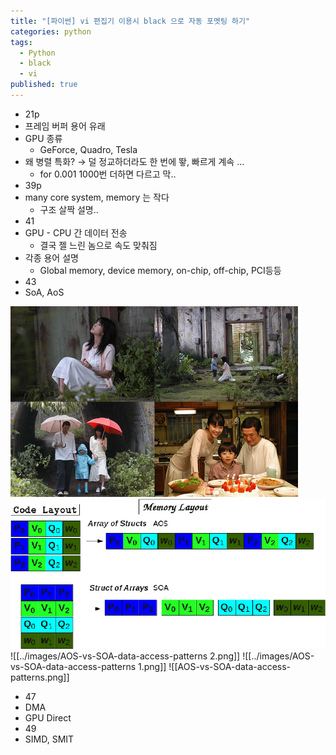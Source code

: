 ```yaml
---
title: "[파이썬] vi 편집기 이용시 black 으로 자동 포멧팅 하기"
categories: python
tags:
  - Python
  - black
  - vi
published: true
---
```

- 21p
- 프레임 버퍼 용어 유래
- GPU 종류
	- GeForce, Quadro, Tesla
- 왜 병렬 특화? → 덜 정교하더라도 한 번에 뙇, 빠르게 계속 ...
	- for 0.001 1000번 더하면 다르고 막..
- 39p
- many core system, memory 는 작다
	- 구조 살짝 설명..
- 41
- GPU - CPU 간 데이터 전송
	- 결국 젤 느린 놈으로 속도 맞춰짐
- 각종 용어 설명
	- Global memory, device memory, on-chip, off-chip, PCI등등
- 43
- SoA, AoS
<img src="/images/지금만나러갑니다.jpg" />
<img src="/images/AOS-vs-SOA-data-access-patterns 2.png" />
![[../images/AOS-vs-SOA-data-access-patterns 2.png]]
![[../images/AOS-vs-SOA-data-access-patterns 1.png]]
![[AOS-vs-SOA-data-access-patterns.png]]

- 47
- DMA
- GPU Direct
- 49
- SIMD, SMIT